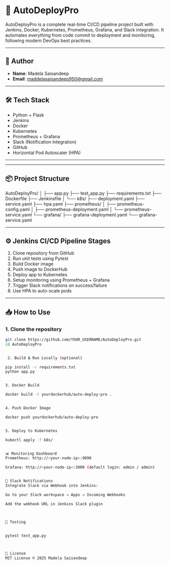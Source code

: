 # 🚀 AutoDeployPro

AutoDeployPro is a complete real-time CI/CD pipeline project built with Jenkins, Docker, Kubernetes, Prometheus, Grafana, and Slack integration. It automates everything from code commit to deployment and monitoring, following modern DevOps best practices.

---

## 👤 Author

- **Name**: Madela Saisandeep  
- **Email**: maddelasaisandeep950@gmail.com  

---

## 🛠️ Tech Stack

- Python + Flask
- Jenkins
- Docker
- Kubernetes
- Prometheus + Grafana
- Slack (Notification Integration)
- GitHub
- Horizontal Pod Autoscaler (HPA)

---


---

## 📦 Project Structure



AutoDeployPro/ │ ├── app.py ├── test_app.py ├── requirements.txt ├── Dockerfile ├── Jenkinsfile │ └── k8s/ ├── deployment.yaml ├── service.yaml ├── hpa.yaml ├── prometheus/ │ ├── prometheus-config.yaml │ ├── prometheus-deployment.yaml │ └── prometheus-service.yaml └── grafana/ ├── grafana-deployment.yaml └── grafana-service.yaml



---

## ⚙️ Jenkins CI/CD Pipeline Stages

1. Clone repository from GitHub
2. Run unit tests using Pytest
3. Build Docker image
4. Push image to DockerHub
5. Deploy app to Kubernetes
6. Setup monitoring using Prometheus + Grafana
7. Trigger Slack notifications on success/failure
8. Use HPA to auto-scale pods

---

## 📥 How to Use

### 1. Clone the repository

```bash
git clone https://github.com/YOUR_USERNAME/AutoDeployPro.git
cd AutoDeployPro


 2. Build & Run Locally (optional)

pip install -r requirements.txt
python app.py


3. Docker Build

docker build -t yourdockerhub/auto-deploy-pro .


4. Push Docker Image

docker push yourdockerhub/auto-deploy-pro


5. Deploy to Kubernetes

kubectl apply -f k8s/


📊 Monitoring Dashboard
Prometheus: http://<your-node-ip>:9090

Grafana: http://<your-node-ip>:3000 (default login: admin / admin)


🔔 Slack Notifications
Integrate Slack via Webhook into Jenkins:

Go to your Slack workspace → Apps → Incoming Webhooks

Add the webhook URL in Jenkins Slack plugin



🧪 Testing


pytest test_app.py



📄 License
MIT License © 2025 Madela Saisandeep



